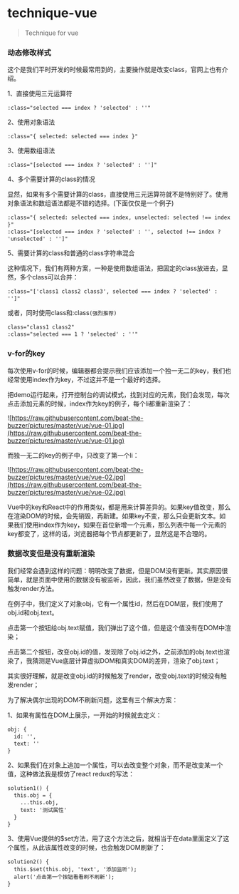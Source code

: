 # technique-vue

> Technique for vue

### 动态修改样式

这个是我们平时开发的时候最常用到的，主要操作就是改变class，官网上也有介绍。

1、直接使用三元运算符

    :class="selected === index ? 'selected' : ''" 

2、使用对象语法

    :class="{ selected: selected === index }" 

3、使用数组语法

    :class="[selected === index ? 'selected' : '']" 

4、多个需要计算的class的情况

  显然，如果有多个需要计算的class，直接使用三元运算符就不是特别好了。使用对象语法和数组语法都是不错的选择。(下面仅仅是一个例子)

    :class="{ selected: selected === index, unselected: selected !== index }"
    :class="[selected === index ? 'selected' : '', selected !== index ?  'unselected' : '']"

5、需要计算的class和普通的class字符串混合

  这种情况下，我们有两种方案，一种是使用数组语法，把固定的class放进去，显然，多个class可以合并：

    :class="['class1 class2 class3', selected === index ? 'selected' : '']"

  或者，同时使用class和:class`(强烈推荐)`

    class="class1 class2"
    :class="selected === 1 ? 'selected' : ''"

### v-for的key

每次使用v-for的时候，编辑器都会提示我们应该添加一个独一无二的key，我们也经常使用index作为key，不过这并不是一个最好的选择。

把demo运行起来，打开控制台的调试模式，找到对应的元素，我们会发现，每次点击添加元素的时候，index作为key的例子，每个li都重新渲染了：

![https://raw.githubusercontent.com/beat-the-buzzer/pictures/master/vue/vue-01.jpg](https://raw.githubusercontent.com/beat-the-buzzer/pictures/master/vue/vue-01.jpg)

而独一无二的key的例子中，只改变了第一个li：

![https://raw.githubusercontent.com/beat-the-buzzer/pictures/master/vue/vue-02.jpg](https://raw.githubusercontent.com/beat-the-buzzer/pictures/master/vue/vue-02.jpg)

Vue中的key和React中的作用类似，都是用来计算差异的。如果key值改变，那么在渲染DOM的时候，会先销毁，再新建。如果key不变，那么只会更新文本。如果我们使用index作为key，如果在首位新增一个元素，那么列表中每一个元素的key都变了，这样的话，浏览器把每个节点都更新了，显然这是不合理的。

### 数据改变但是没有重新渲染

我们经常会遇到这样的问题：明明改变了数据，但是DOM没有更新。其实原因很简单，就是页面中使用的数据没有被监听，因此，我们虽然改变了数据，但是没有触发render方法。

在例子中，我们定义了对象obj，它有一个属性id，然后在DOM层，我们使用了obj.id和obj.text。

点击第一个按钮给obj.text赋值，我们弹出了这个值，但是这个值没有在DOM中渲染；

点击第二个按钮，改变obj.id的值，发现除了obj.id之外，之前添加的obj.text也渲染了，我猜测是Vue底层计算虚拟DOM和真实DOM的差异，渲染了obj.text；

其实很好理解，就是改变obj.id的时候触发了render，改变obj.text的时候没有触发render；

为了解决偶尔出现的DOM不刷新问题，这里有三个解决方案：

1、如果有属性在DOM上展示，一开始的时候就去定义：

    obj: {
      id: '',
      text: ''
    }

2、如果我们在对象上追加一个属性，可以去改变整个对象，而不是改变某一个值，这种做法我是模仿了react redux的写法：

    solution1() {
      this.obj = {
        ...this.obj,
        text: '测试属性'
      }
    }

3、使用Vue提供的$set方法，用了这个方法之后，就相当于在data里面定义了这个属性，从此该属性改变的时候，也会触发DOM刷新了：

    solution2() {
      this.$set(this.obj, 'text', '添加监听');
      alert('点击第一个按钮看看刷不刷新');
    }